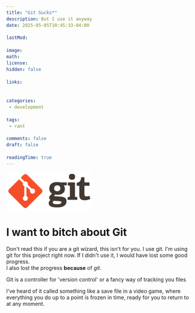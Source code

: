 ```yaml
---
title: "Git Sucks*"
description: But I use it anyway
date: 2025-05-05T10:45:33-04:00

lastMod: 

image: 
math: 
license: 
hidden: false

links:
    

categories:
 - development

tags:
 - rant

comments: false
draft: false

readingTime: true
---
```


<a href="https://git-scm.com/" ><img src="logo.png" style="background-color: white; border-radius: 10px; padding: 5px "></a>

# I want to bitch about Git
Don't read this if you are a git wizard, this isn't for you. I use git. I'm using git for this project right now.
If I didn't use it, I would have lost some good progress.  
I also lost the progress **because** of *git*.

Git is a controller for 'version control' or a fancy way of tracking you files

I've heard of it called something like a save file in a video game, where everything you do up to a point is frozen in time, ready for you to return to at any moment. 


